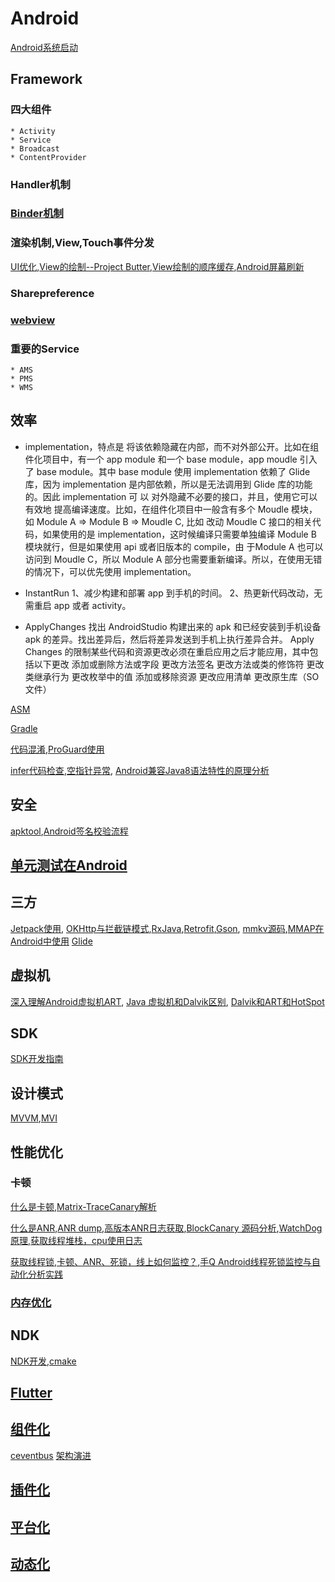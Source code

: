 # Android
[Android系统启动](./Android系统启动/Android系统启动.md)
## Framework

### 四大组件

	* Activity
	* Service
	* Broadcast
	* ContentProvider


### Handler机制
### [Binder机制](./Binder/Binder.md)
### 渲染机制,View,Touch事件分发

[UI优化](https://github.com/chaoyueLin/uiDemo),[View的绘制--Project Butter](./View的绘制/View的绘制.md),[View绘制的顺序缓存](./View绘制的顺序缓存/View绘制的顺序缓存.md),[Android屏幕刷新](./Android屏幕刷新/Android屏幕刷新.md)

### Sharepreference
### [webview](https://github.com/chaoyueLin/webviewDemo)
### 重要的Service
	* AMS
	* PMS
	* WMS


## 效率

* implementation，特点是 将该依赖隐藏在内部，而不对外部公开。比如在组件化项目中，有一个 app module 和一个 base module，app moudle 引入了 base module。其中 base module 使用 implementation 依赖了 Glide 库，因为 implementation 是内部依赖，所以是无法调用到 Glide 库的功能的。因此 implementation 可 以 对外隐藏不必要的接口，并且，使用它可以有效地 提高编译速度。比如，在组件化项目中一般含有多个 Moudle 模块，如 Module A => Module B => Moudle C, 比如 改动 Moudle C 接口的相关代码，如果使用的是 implementation，这时候编译只需要单独编译 Module B 模块就行，但是如果使用 api 或者旧版本的 compile，由 于Module A 也可以访问到 Moudle C，所以 Module A  部分也需要重新编译。所以，在使用无错的情况下，可以优先使用 implementation。

* InstantRun
    1、减少构建和部署 app 到手机的时间。
    2、热更新代码改动，无需重启 app 或者 activity。

* ApplyChanges
    找出 AndroidStudio 构建出来的 apk 和已经安装到手机设备 apk 的差异。找出差异后，然后将差异发送到手机上执行差异合并。
    Apply Changes 的限制某些代码和资源更改必须在重启应用之后才能应用，其中包括以下更改
        添加或删除方法或字段
        更改方法签名
        更改方法或类的修饰符
        更改类继承行为
        更改枚举中的值
        添加或移除资源
        更改应用清单
        更改原生库（SO 文件）



[ASM](https://github.com/chaoyueLin/asmDemo)

[Gradle](https://github.com/chaoyueLin/GradleDemo)

[代码混淆](./代码混淆/代码混淆.md),[ProGuard使用](./代码混淆/ProGuard使用.md)

[infer代码检查](https://github.com/chaoyueLin/infer_code_check),[空指针异常](https://github.com/chaoyueLin/NPE_avoid),
[Android兼容Java8语法特性的原理分析](./Android兼容Java8语法特性的原理分析/Android兼容Java8语法特性的原理分析.md)

## 安全
[apktool](https://github.com/chaoyueLin/apktoolDemo),[Android签名校验流程](./Android签名校验流程/Android签名校验流程.md)

## [单元测试在Android](https://github.com/chaoyueLin/UnitTestInAndroid)

## 三方
[Jetpack使用](https://github.com/chaoyueLin/jetpackDemo),
[OKHttp与拦截链模式](https://github.com/chaoyueLin/okhttpDemo),[RxJava](https://github.com/chaoyueLin/reactive),[Retrofit](https://github.com/chaoyueLin/retrofitDemo),[Gson](./Gson/Gson.md),
[mmkv源码](https://github.com/chaoyueLin/mmkvDemo),[MMAP在Android中使用](./MMAP在Android中使用/MMAP在Android中使用.md)
[Glide](https://github.com/chaoyueLin/glideDemo)

## 虚拟机
[深入理解Android虚拟机ART](./深入理解Android虚拟机ART/README.md),
[Java 虚拟机和Dalvik区别](./Java虚拟机和Dalvik区别/Java虚拟机和Dalvik区别.md),
[Dalvik和ART和HotSpot](./Dalvik和ART和HotSpot/Dalvik和ART和HotSpot.md)


## SDK
[SDK开发指南](./SDK开发.md)

## 设计模式
[MVVM](https://github.com/chaoyueLin/mvvmDemo),[MVI](https://github.com/chaoyueLin/mviDemo)

## 性能优化
### 卡顿
[什么是卡顿](https://github.com/Tencent/matrix/wiki/Matrix-Android-TraceCanary),[Matrix-TraceCanary解析](https://blog.yorek.xyz/android/3rd-library/matrix-trace/)

[什么是ANR](https://mp.weixin.qq.com/s?__biz=MzI1MzYzMjE0MQ==&mid=2247488116&idx=1&sn=fdf80fa52c57a3360ad1999da2a9656b&chksm=e9d0d996dea750807aadc62d7ed442948ad197607afb9409dd5a296b16fb3d5243f9224b5763&scene=178&cur_album_id=1780091311874686979#rd),[ANR dump](https://blog.csdn.net/stone_cold_cool/article/details/119464855),[高版本ANR日志获取](https://github.com/chaoyueLin/AnrTracerDemo),[BlockCanary 源码分析](https://blog.csdn.net/Love667767/article/details/106302877),[WatchDog原理](https://juejin.cn/post/6844904015524954126),[获取线程堆栈，cpu使用日志](https://github.com/chaoyueLin/threadDemo)

[获取线程锁](https://github.com/chaoyueLin/MonitorDemo),[卡顿、ANR、死锁，线上如何监控？](https://juejin.cn/post/6973564044351373326),[手Q Android线程死锁监控与自动化分析实践](https://cloud.tencent.com/developer/article/1064396)

### [内存优化](./内存优化/内存优化.md)

## NDK
[NDK开发](https://github.com/chaoyueLin/ndkDemo),[cmake](https://github.com/chaoyueLin/cmakeDemo)

## [Flutter](https://github.com/chaoyueLin/flutterDemo)

## [组件化](https://github.com/chaoyueLin/componentDemo)
[ceventbus](https://github.com/chaoyueLin/cevnetbus)
[架构演进](./架构演进.md)

## [插件化](https://github.com/chaoyueLin/pluginDemo)
## [平台化](./平台化.md)
## [动态化](./动态化/动态化.md)